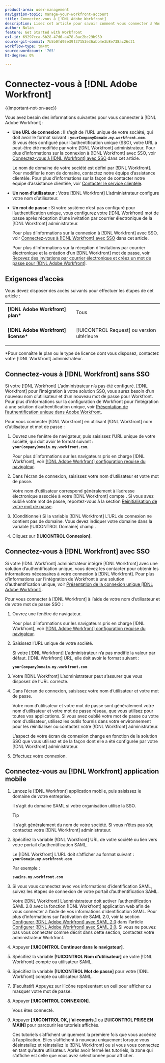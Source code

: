 ```yaml
---
product-area: user-management
navigation-topic: manage-your-workfront-account
title: Connectez-vous à [!DNL Adobe Workfront]
description: Lisez cet article pour savoir comment vous connecter à Workfront.
author: Nolan
feature: Get Started with Workfront
exl-id: 69297cca-6b28-47d6-a478-8ac2bc29b959
source-git-commit: 7b5b0fd95e39f37153e36abb4e3b8e738ac26d21
workflow-type: tm+mt
source-wordcount: '765'
ht-degree: 0%

---
```


# Connectez-vous à [!DNL Adobe Workfront]

{{important-not-on-aec}}

Vous avez besoin des informations suivantes pour vous connecter à [!DNL Adobe Workfront]:

* **Une URL de connexion :** Il s’agit de l’URL unique de votre société, qui doit avoir le format suivant : **`yourCompanyDomain.my.workfront.com`**.\
   Si vous êtes configuré pour l’authentification unique (SSO), votre URL a peut-être été modifiée par votre [!DNL Workfront] administrateur. Pour plus d’informations sur la connexion à [!DNL Workfront] avec SSO, voir [Connectez-vous à [!DNL Workfront] avec SSO](#log-in-to-workfront-with-sso) dans cet article.

   Le nom de domaine de votre société est défini par [!DNL Workfront]. Pour modifier le nom de domaine, contactez notre équipe d’assistance clientèle. Pour plus d’informations sur la façon de contacter notre équipe d’assistance clientèle, voir [Contacter le service clientèle](../../../workfront-basics/tips-tricks-and-troubleshooting/contact-customer-support.md).

* **Un nom d’utilisateur :** Votre [!DNL Workfront] L’administrateur configure votre nom d’utilisateur.
* **Un mot de passe :** Si votre système n’est pas configuré pour l’authentification unique, vous configurez votre [!DNL Workfront] mot de passe après réception d’une invitation par courrier électronique de la [!DNL Workfront] administrateur.

   Pour plus d’informations sur la connexion à [!DNL Workfront] avec SSO, voir [Connectez-vous à [!DNL Workfront] avec SSO](#log-in-to-workfront-with-sso) dans cet article.

   Pour plus d’informations sur la réception d’invitations par courrier électronique et la création d’un [!DNL Workfront] mot de passe, voir [Recevez des invitations par courrier électronique et créez un mot de passe pour [!DNL Adobe Workfront]](../../../workfront-basics/manage-your-account-and-profile/managing-your-workfront-account/receive-email-invitations.md).

## Exigences d’accès

Vous devez disposer des accès suivants pour effectuer les étapes de cet article :

<table style="table-layout:auto"> 
 <col> 
 </col> 
 <col> 
 </col> 
 <tbody> 
  <tr> 
   <td role="rowheader"><strong>[!DNL Adobe Workfront] plan*</strong></td> 
   <td> <p>Tous</p> </td> 
  </tr> 
  <tr> 
   <td role="rowheader"><strong>[!DNL Adobe Workfront] license*</strong></td> 
   <td> <p>[!UICONTROL Request] ou version ultérieure</p> </td> 
  </tr> 
 </tbody> 
</table>

&#42;Pour connaître le plan ou le type de licence dont vous disposez, contactez votre [!DNL Workfront] administrateur.

## Connectez-vous à [!DNL Workfront] sans SSO

Si votre [!DNL Workfront] L’administrateur n’a pas été configuré. [!DNL Workfront] pour l’intégration à votre solution SSO, vous aurez besoin d’un nouveau nom d’utilisateur et d’un nouveau mot de passe pour Workfront. Pour plus d’informations sur la configuration de Workfront pour l’intégration à une solution d’authentification unique, voir [Présentation de l’authentification unique dans Adobe Workfront](../../../administration-and-setup/add-users/single-sign-on/sso-in-workfront.md).

Pour vous connecter [!DNL Workfront] en utilisant [!DNL Workfront] nom d’utilisateur et mot de passe :

1. Ouvrez une fenêtre de navigateur, puis saisissez l’URL unique de votre société, qui doit avoir le format suivant : **`yourCompanyDomain.my.workfront.com`**.

   Pour plus d’informations sur les navigateurs pris en charge [!DNL Workfront], voir [[!DNL Adobe Workfront] configuration requise du navigateur](../../../workfront-basics/workfront-browser-requirements.md).

1. Dans l’écran de connexion, saisissez votre nom d’utilisateur et votre mot de passe.

   Votre nom d’utilisateur correspond généralement à l’adresse électronique associée à votre [!DNL Workfront] compte . Si vous avez oublié votre mot de passe, reportez-vous à la section [Réinitialisation de votre mot de passe](../../../workfront-basics/manage-your-account-and-profile/managing-your-workfront-account/reset-your-password.md).

1. (Conditionnel) Si la variable [!DNL Workfront] L’URL de connexion ne contient pas de domaine. Vous devez indiquer votre domaine dans la variable [!UICONTROL Domaine] champ .
1. Cliquez sur **[!UICONTROL Connexion]**.

## Connectez-vous à [!DNL Workfront] avec SSO

Si votre [!DNL Workfront] administrateur intégré [!DNL Workfront] avec une solution d’authentification unique, vous devez les contacter pour obtenir les informations nécessaires à votre connexion à [!DNL Workfront]. Pour plus d’informations sur l’intégration de Workfront à une solution d’authentification unique, voir [Présentation de la connexion unique [!DNL Adobe Workfront]](../../../administration-and-setup/add-users/single-sign-on/sso-in-workfront.md).

Pour vous connecter à [!DNL Workfront] à l’aide de votre nom d’utilisateur et de votre mot de passe SSO :

1. Ouvrez une fenêtre de navigateur.

   Pour plus d’informations sur les navigateurs pris en charge [!DNL Workfront], voir [[!DNL Adobe Workfront] configuration requise du navigateur](../../../workfront-basics/workfront-browser-requirements.md).

1. Saisissez l’URL unique de votre société.

   Si votre [!DNL Workfront] L’administrateur n’a pas modifié la valeur par défaut. [!DNL Workfront] URL, elle doit avoir le format suivant :

   **`yourCompanyDomain.my.workfront.com`**

1. Votre [!DNL Workfront] L’administrateur peut s’assurer que vous disposez de l’URL correcte.
1. Dans l’écran de connexion, saisissez votre nom d’utilisateur et votre mot de passe.

   Votre nom d’utilisateur et votre mot de passe sont généralement votre nom d’utilisateur et votre mot de passe réseau, que vous utilisez pour toutes vos applications. Si vous avez oublié votre mot de passe ou votre nom d’utilisateur, utilisez les outils fournis dans votre environnement pour les réinitialiser ou contactez votre [!DNL Workfront] administrateur.

   L’aspect de votre écran de connexion change en fonction de la solution SSO que vous utilisez et de la façon dont elle a été configurée par votre [!DNL Workfront] administrateur.

1. Effectuez votre connexion.

## Connectez-vous au [!DNL Workfront] application mobile

1. Lancez le [!DNL Workfront] application mobile, puis saisissez le domaine de votre entreprise.

   Il s’agit du domaine SAML si votre organisation utilise la SSO.

   >[!TIP]
   >
   >Il s’agit généralement du nom de votre société. Si vous n’êtes pas sûr, contactez votre [!DNL Workfront] administrateur.

1. Spécifiez la variable [!DNL Workfront] URL de votre société ou lien vers votre portail d’authentification SAML.

   Le [!DNL Workfront] L’URL doit s’afficher au format suivant :
   **`yourDomain.my.workfront.com`**

   Par exemple :

   **`swains.my.workfront.com`**

1. Si vous vous connectez avec vos informations d’identification SAML, suivez les étapes de connexion de votre portail d’authentification SAML.

   Votre [!DNL Workfront] L’administrateur doit activer l’authentification SAML 2.0 avec la fonction [!DNL Workfront] application web afin de vous connecter à l’aide de vos informations d’identification SAML. Pour plus d’informations sur l’activation de SAML 2.0, voir la section [Configurer [!DNL Adobe Workfront] avec SAML 2.0](../../../administration-and-setup/add-users/single-sign-on/configure-workfront-saml-2.md#saml-with-workfront-web-app) dans l’article [Configurer [!DNL Adobe Workfront] avec SAML 2.0](../../../administration-and-setup/add-users/single-sign-on/configure-workfront-saml-2.md). Si vous ne pouvez pas vous connecter comme décrit dans cette section, contactez votre administrateur Workfront.

1. Appuyer **[!UICONTROL Continuer dans le navigateur]**.
1. Spécifiez la variable **[!UICONTROL Nom d’utilisateur]** de votre [!DNL Workfront] compte ou utilisateur SAML.
1. Spécifiez la variable **[!UICONTROL Mot de passe]** pour votre [!DNL Workfront] compte ou utilisateur SAML.
1. (Facultatif) Appuyez sur l’icône représentant un oeil pour afficher ou masquer votre mot de passe.
1. Appuyer **[!UICONTROL CONNEXION]**.

   Vous êtes connecté.

1. Appuyer **[!UICONTROL OK, j&#39;ai compris.]** ou **[!UICONTROL PRISE EN MAIN]** pour parcourir les tutoriels affichés.

   Ces tutoriels s’affichent uniquement la première fois que vous accédez à l’application. Elles s’affichent à nouveau uniquement lorsque vous désinstallez et réinstallez le [!DNL Workfront] ou si vous vous connectez en tant qu’autre utilisateur. Après avoir fermé les tutoriels, la zone qui s’affiche est celle que vous avez sélectionnée pour afficher.

